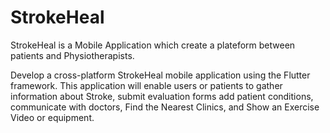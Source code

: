 # StrokeHeal
StrokeHeal is a Mobile Application which create a plateform between patients and Physiotherapists.

Develop a cross-platform StrokeHeal mobile application using the Flutter framework. This application will enable users or patients to gather information about Stroke, submit evaluation forms add patient conditions, communicate with doctors, Find the Nearest Clinics, and Show an Exercise Video or equipment. 
